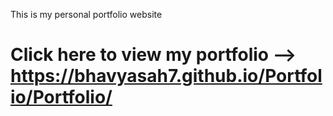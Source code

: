 This is my personal portfolio website

# Click here to view my portfolio --> https://bhavyasah7.github.io/Portfolio/Portfolio/
